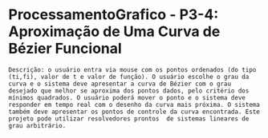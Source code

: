 # ProcessamentoGrafico - P3-4: Aproximação de Uma Curva de Bézier Funcional

`Descrição: o usuário entra via mouse com os pontos ordenados (do tipo (ti,fi), valor de t e valor de função). O usuário escolhe o grau da curva e o sistema deve apresentar a curva de Bézier com o grau desejado que melhor se aproxima dos pontos dados, pelo critério dos mínimos quadrados. O usuário poderá mover o ponto e o sistema deve responder em tempo real com o desenho da curva mais próxima. O sistema também deve apresentar os pontos de controle da curva encontrada. Este projeto pode utilizar resolvedores prontos  de sistemas lineares de grau arbitrário.`